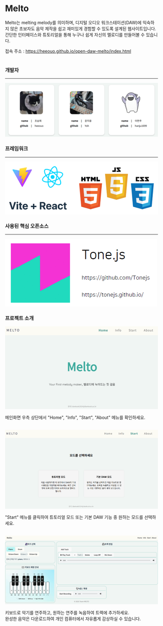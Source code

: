 # Melto

Melto는 melting melody를 의미하며, 디지털 오디오 워크스테이션(DAW)에 익숙하지 않은 초보자도 음악 제작을 쉽고 재미있게 경험할 수 있도록 설계된 웹사이트입니다.
<br/>
간단한 인터페이스와 튜토리얼을 통해 누구나 쉽게 자신의 멜로디를 만들어볼 수 있습니다.

접속 주소 : https://heeouo.github.io/open-daw-melto/index.html
<br/>
<br/>

### 개발자
<hr/>

![개발자](./images/readme01.png)


### 프레임워크
<hr/>

![프레임워크](./images/readme02.png)


### 사용된 핵심 오픈소스
<hr/>

![오픈소스](./images/readme03.png)


### 프로젝트 소개

![오픈소스](./images/readme04.png)

메인화면 우측 상단에서 "Home", "Info", "Start", "About" 메뉴를 확인하세요.
<br/>
<br/>

![오픈소스](./images/readme05.png)

"Start" 메뉴를 클릭하여 튜토리얼 모드 또는 기본 DAW 기능 중 원하는 모드를 선택하세요.
<br/>
<br/>

![오픈소스](./images/readme06.png)

키보드로 악기를 연주하고, 원하는 연주를 녹음하여 트랙에 추가하세요.
<br/>
완성한 음악은 다운로드하여 개인 컴퓨터에서 자유롭게 감상하실 수 있습니다.
<br/>
